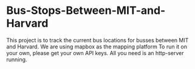 # Bus-Stops-Between-MIT-and-Harvard
This project is to track the current bus locations for busses between MIT and Harvard. We are using mapbox as the mapping platform
To run it on your own, please get your own API keys. All you need is an http-server running.
